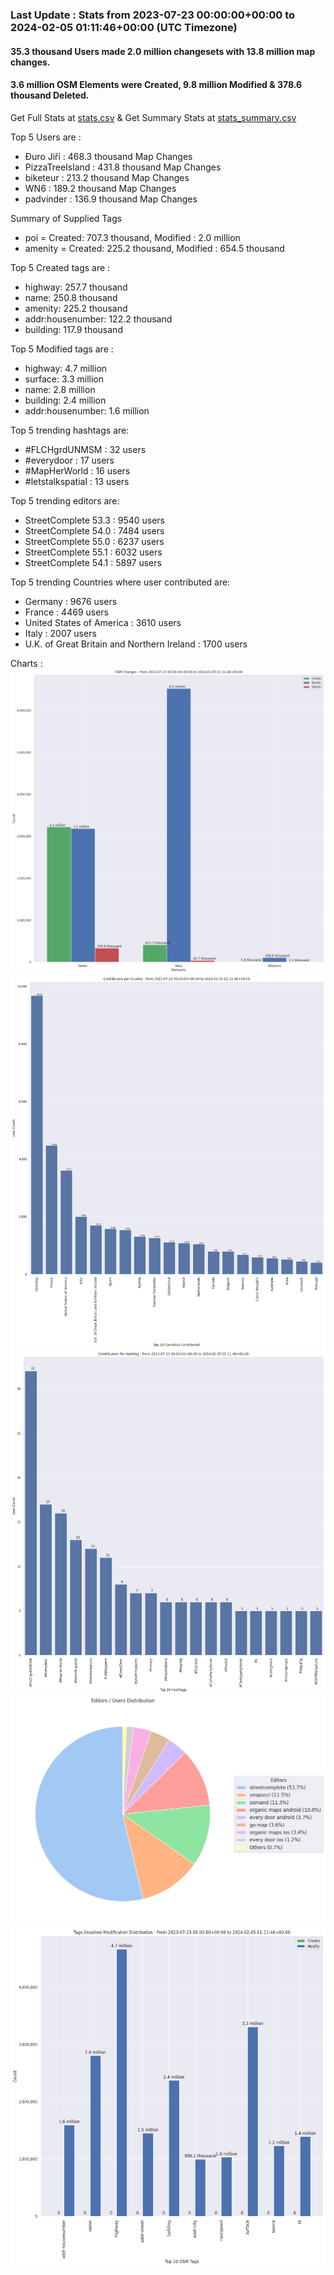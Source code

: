 ### Last Update : Stats from 2023-07-23 00:00:00+00:00 to 2024-02-05 01:11:46+00:00 (UTC Timezone)

#### 35.3 thousand Users made 2.0 million changesets with 13.8 million map changes.
#### 3.6 million OSM Elements were Created, 9.8 million Modified & 378.6 thousand Deleted.
Get Full Stats at [stats.csv](/stats/fieldmappers/Weekly/stats.csv)
 & Get Summary Stats at [stats_summary.csv](/stats/fieldmappers/Weekly/stats_summary.csv)

Top 5 Users are : 
- Đuro Jiří : 468.3 thousand Map Changes
- PizzaTreeIsland : 431.8 thousand Map Changes
- biketeur : 213.2 thousand Map Changes
- WN6 : 189.2 thousand Map Changes
- padvinder : 136.9 thousand Map Changes

Summary of Supplied Tags
- poi = Created: 707.3 thousand, Modified : 2.0 million
- amenity = Created: 225.2 thousand, Modified : 654.5 thousand


Top 5 Created tags are :
- highway: 257.7 thousand
- name: 250.8 thousand
- amenity: 225.2 thousand
- addr:housenumber: 122.2 thousand
- building: 117.9 thousand


Top 5 Modified tags are :
- highway: 4.7 million
- surface: 3.3 million
- name: 2.8 million
- building: 2.4 million
- addr:housenumber: 1.6 million


Top 5 trending hashtags are:
- #FLCHgrdUNMSM : 32 users
- #everydoor : 17 users
- #MapHerWorld : 16 users
- #letstalkspatial : 13 users


Top 5 trending editors are:
- StreetComplete 53.3 : 9540 users
- StreetComplete 54.0 : 7484 users
- StreetComplete 55.0 : 6237 users
- StreetComplete 55.1 : 6032 users
- StreetComplete 54.1 : 5897 users


Top 5 trending Countries where user contributed are:
- Germany : 9676 users
- France : 4469 users
- United States of America : 3610 users
- Italy : 2007 users
- U.K. of Great Britain and Northern Ireland : 1700 users


 Charts : 
![Alt text](./stats_osm_changes.png) 
![Alt text](./stats_users_per_country.png) 
![Alt text](./stats_users_per_hashtag.png) 
![Alt text](./stats_editors_pie_chart.png) 
![Alt text](./stats_tags.png) 
